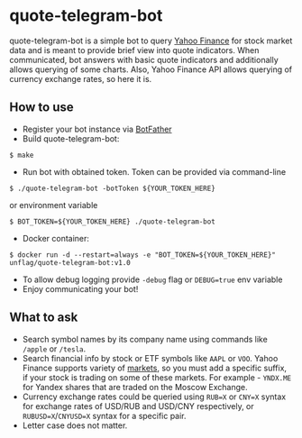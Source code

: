 # quote-telegram-bot

quote-telegram-bot is a simple bot to query [Yahoo Finance](https://finance.yahoo.com/) for stock market data and is meant to provide brief view into quote indicators.
When communicated, bot answers with basic quote indicators and additionally allows querying of some charts. Also, Yahoo Finance API allows querying of currency exchange rates, so here it is.

## How to use
* Register your bot instance via [BotFather](https://t.me/botfather)
* Build quote-telegram-bot:
```shell
$ make
```
* Run bot with obtained token. Token can be provided via command-line
```shell
$ ./quote-telegram-bot -botToken ${YOUR_TOKEN_HERE}
```
or environment variable
```shell
$ BOT_TOKEN=${YOUR_TOKEN_HERE} ./quote-telegram-bot
```
* Docker container:
```shell
$ docker run -d --restart=always -e "BOT_TOKEN=${YOUR_TOKEN_HERE}" unflag/quote-telegram-bot:v1.0
```  
* To allow debug logging provide `-debug` flag or `DEBUG=true` env variable
* Enjoy communicating your bot!

## What to ask
* Search symbol names by its company name using commands like `/apple` or `/tesla`.
* Search financial info by stock or ETF symbols like `AAPL` or `VOO`. Yahoo Finance supports variety of 
  [markets](https://help.yahoo.com/kb/exchanges-data-providers-yahoo-finance-sln2310.html), 
  so you must add a specific suffix, if your stock is trading on some of these markets.
  For example - `YNDX.ME` for Yandex shares that are traded on the Moscow Exchange.
* Currency exchange rates could be queried using `RUB=X` or `CNY=X` syntax for exchange rates of USD/RUB and USD/CNY respectively,
  or `RUBUSD=X`/`CNYUSD=X` syntax for a specific pair.
* Letter case does not matter.